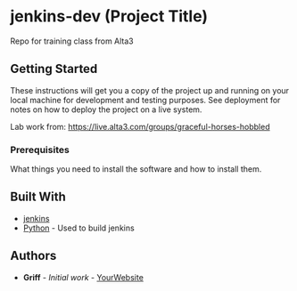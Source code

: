 # jenkins-dev (Project Title)
Repo for training class from Alta3

## Getting Started
 
These instructions will get you a copy of the project up and running on your local machine
for development and testing purposes. See deployment for notes on how to deploy the project
on a live system.

Lab work from: https://live.alta3.com/groups/graceful-horses-hobbled
 
### Prerequisites
 
What things you need to install the software and how to install them.
 
         
## Built With
 
* [jenkins](https://www.jenkins.com/)
* [Python](https://www.python.org/) - Used to build jenkins
         
## Authors
 
* **Griff** - *Initial work* - [YourWebsite](https://example.com/)
